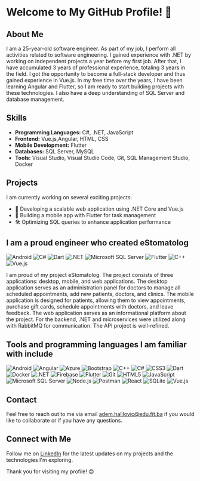 # Welcome to My GitHub Profile! 👋

## About Me
I am a 25-year-old software engineer. 
As part of my job, I perform all
activities related to software engineering. I gained experience with .NET
by working on independent projects a year before my first job. After
that, I have accumulated 3 years of professional experience, totaling 3
years in the field. 
I got the opportunity to become a full-stack developer
and thus gained experience in Vue.js. 
In my free time over the years, I
have been learning Angular and Flutter, so I am ready to start building
projects with these technologies.
I also have a deep understanding of SQL Server and database management.

## Skills
- **Programming Languages:** C#, .NET, JavaScript 
- **Frontend:** Vue.js,Angular, HTML, CSS
- **Mobile Development:** Flutter
- **Databases:** SQL Server, MySQL
- **Tools:** Visual Studio, Visual Studio Code, Git, SQL Management Studio, Docker

## Projects
I am currently working on several exciting projects:
- 🚀 Developing a scalable web application using .NET Core and Vue.js
- 📱 Building a mobile app with Flutter for task management
- 🛠️ Optimizing SQL queries to enhance application performance

## I am a proud engineer who created eStomatolog
![Android](https://img.shields.io/badge/Android-green?logo=android)
![C#](https://img.shields.io/badge/C%23-green?logo=c-sharp)
![Dart](https://img.shields.io/badge/Dart-blue?logo=dart)
![.NET](https://img.shields.io/badge/.NET-purple?logo=.net)
![Microsoft SQL Server](https://img.shields.io/badge/Microsoft_SQL_Server-blue?logo=microsoft-sql-server)
![Flutter](https://img.shields.io/badge/Flutter-blue?logo=flutter)
![C++](https://img.shields.io/badge/C++-blue?logo=c%2B%2B)
![Vue.js](https://img.shields.io/badge/Vue.js-green?logo=vue.js)


I am proud of my project eStomatolog. The project consists of three applications: desktop, mobile, and web applications. The desktop application serves as an administration panel for doctors to manage all scheduled appointments, add new patients, doctors, and clinics. The mobile application is designed for patients, allowing them to view appointments, purchase gift cards, schedule appointments with doctors, and leave feedback. The web application serves as an informational platform about the project. For the backend, .NET and microservices were utilized along with RabbitMQ for communication. The API project is well-refined.



## Tools and programming languages I am familiar with include

![Android](https://img.shields.io/badge/Android-green?logo=android)
![Angular](https://img.shields.io/badge/Angular-red?logo=angular)
![Azure](https://img.shields.io/badge/Azure-blue?logo=microsoft-azure)
![Bootstrap](https://img.shields.io/badge/Bootstrap-purple?logo=bootstrap)
![C++](https://img.shields.io/badge/C++-blue?logo=c%2B%2B)
![C#](https://img.shields.io/badge/C%23-green?logo=c-sharp)
![CSS3](https://img.shields.io/badge/CSS3-blue?logo=css3)
![Dart](https://img.shields.io/badge/Dart-blue?logo=dart)
![Docker](https://img.shields.io/badge/Docker-blue?logo=docker)
![.NET](https://img.shields.io/badge/.NET-purple?logo=.net)
![Firebase](https://img.shields.io/badge/Firebase-orange?logo=firebase)
![Flutter](https://img.shields.io/badge/Flutter-blue?logo=flutter)
![Git](https://img.shields.io/badge/Git-red?logo=git)
![HTML5](https://img.shields.io/badge/HTML5-orange?logo=html5)
![JavaScript](https://img.shields.io/badge/JavaScript-yellow?logo=javascript)
![Microsoft SQL Server](https://img.shields.io/badge/Microsoft_SQL_Server-blue?logo=microsoft-sql-server)
![Node.js](https://img.shields.io/badge/Node.js-green?logo=node.js)
![Postman](https://img.shields.io/badge/Postman-orange?logo=postman)
![React](https://img.shields.io/badge/React-blue?logo=react)
![SQLite](https://img.shields.io/badge/SQLite-blue?logo=sqlite)
![Vue.js](https://img.shields.io/badge/Vue.js-green?logo=vue.js)




## Contact
Feel free to reach out to me via email adem.halilovic@edu.fit.ba if you would like to collaborate or if you have any questions.

## Connect with Me
Follow me on [LinkedIn](https://www.linkedin.com/in/adem999/) for the latest updates on my projects and the technologies I'm exploring.

Thank you for visiting my profile! 😊
